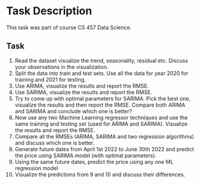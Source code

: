 # Task Description
This task was part of course CS 457 Data Science. 

## Task
1. Read the dataset visualize the trend, seasonality, residual etc. Discuss your 
observations in the visualization. 
2. Split the data into train and test sets. Use all the data for year 2020 for training and 
2021 for testing. 
3. Use ARIMA, visualize the results and report the RMSE. 
4. Use SARIMA, visualize the results and report the RMSE. 
5. Try to come up with optimal parameters for SARIMA. Pick the best one, visualize the 
results and then report the RMSE. Compare both ARIMA and SARIMA and 
conclude which one is better? 
6. Now use any two Machine Learning regressor techniques and use the same training 
and testing set (used for ARIMA and SARIMA). Visualize the results and report the 
RMSE. 
7. Compare all the RMSEs (ARIMA, SARIMA and two regression algorithms) and 
discuss which one is better. 
8. Generate future dates from April 1st 2022 to June 30th 2022 and predict the price 
using SARIMA model (with optimal parameters). 
9. Using the same future dates, predict the price using any one ML regression model  
10. Visualize the predictions from 9 and 10 and discuss their differences. 
